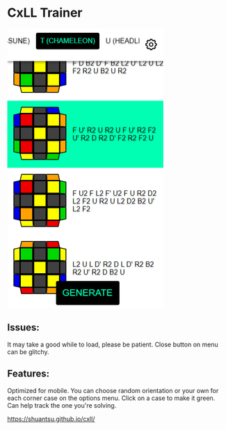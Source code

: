 # CxLL Trainer

<kbd>![Screenshot](cxlltrainer.png)</kbd>

## Issues:

It may take a good while to load, please be patient.
Close button on menu can be glitchy.

## Features:

Optimized for mobile.
You can choose random orientation or your own for each corner case on the options menu.
Click on a case to make it green. Can help track the one you're solving.

https://shuantsu.github.io/cxll/
